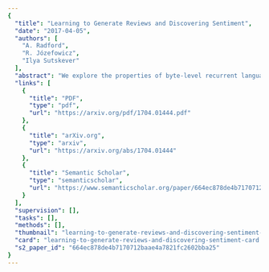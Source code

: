 ```yaml
---
{
  "title": "Learning to Generate Reviews and Discovering Sentiment",
  "date": "2017-04-05",
  "authors": [
    "A. Radford",
    "R. Józefowicz",
    "Ilya Sutskever"
  ],
  "abstract": "We explore the properties of byte-level recurrent language models. When given sufficient amounts of capacity, training data, and compute time, the representations learned by these models include disentangled features corresponding to high-level concepts. Specifically, we find a single unit which performs sentiment analysis. These representations, learned in an unsupervised manner, achieve state of the art on the binary subset of the Stanford Sentiment Treebank. They are also very data efficient. When using only a handful of labeled examples, our approach matches the performance of strong baselines trained on full datasets. We also demonstrate the sentiment unit has a direct influence on the generative process of the model. Simply fixing its value to be positive or negative generates samples with the corresponding positive or negative sentiment.",
  "links": [
    {
      "title": "PDF",
      "type": "pdf",
      "url": "https://arxiv.org/pdf/1704.01444.pdf"
    },
    {
      "title": "arXiv.org",
      "type": "arxiv",
      "url": "https://arxiv.org/abs/1704.01444"
    },
    {
      "title": "Semantic Scholar",
      "type": "semanticscholar",
      "url": "https://www.semanticscholar.org/paper/664ec878de4b7170712baae4a7821fc2602bba25"
    }
  ],
  "supervision": [],
  "tasks": [],
  "methods": [],
  "thumbnail": "learning-to-generate-reviews-and-discovering-sentiment-thumb.jpg",
  "card": "learning-to-generate-reviews-and-discovering-sentiment-card.jpg",
  "s2_paper_id": "664ec878de4b7170712baae4a7821fc2602bba25"
}
---
```


